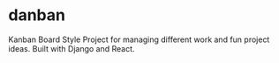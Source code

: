 # danban
Kanban Board Style Project for managing different work and fun project ideas. Built with Django and React.
